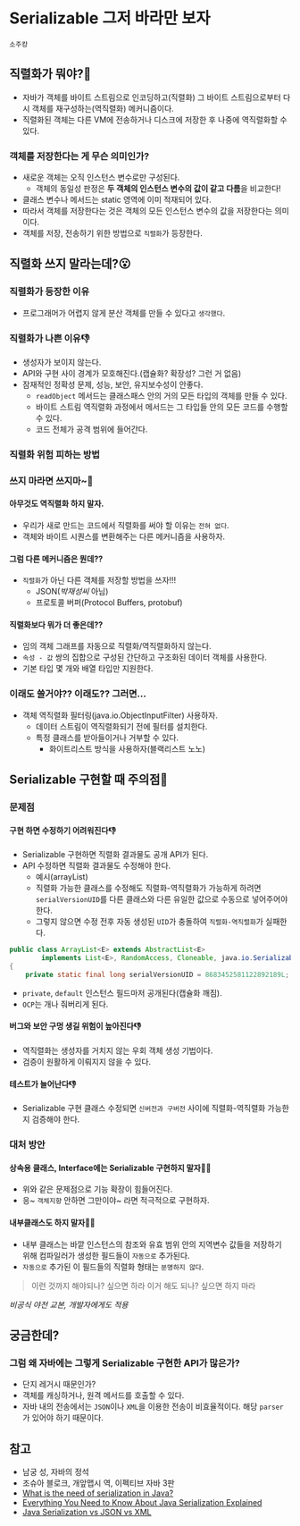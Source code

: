 # Serializable 그저 바라만 보자
`소주캉`
## 직렬화가 뭐야?🤔
- 자바가 객체를 바이트 스트림으로 인코딩하고(직렬화) 그 바이트 스트림으로부터 다시 객체를 재구성하는(역직렬화) 메커니즘이다.
- 직렬화된 객체는 다른 VM에 전송하거나 디스크에 저장한 후 나중에 역직렬화할 수 있다.

### 객체를 저장한다는 게 무슨 의미인가?
- 새로운 객체는 오직 인스턴스 변수로만 구성된다.
    - 객체의 동일성 판정은 **두 객체의 인스턴스 변수의 값이 같고 다름**을 비교한다!
- 클래스 변수나 메서드는 static 영역에 이미 적재되어 있다.
- 따라서 객체를 저장한다는 것은 객체의 모든 인스턴스 변수의 값을 저장한다는 의미이다.
- 객체를 저장, 전송하기 위한 방법으로 `직렬화`가 등장한다.


## 직렬화 쓰지 말라는데?😮
### 직렬화가 등장한 이유
- 프로그래머가 어렵지 않게 분산 객체를 만들 수 있다고 `생각했다`.

### 직렬화가 나쁜 이유👎
- 생성자가 보이지 않는다.
- API와 구현 사이 경계가 모호해진다.(캡슐화? 확장성? 그런 거 없음)
- 잠재적인 정확성 문제, 성능, 보안, 유지보수성이 안좋다.
    - `readObject` 메서드는 클래스패스 안의 거의 모든 타입의 객체를 만들 수 있다.
    - 바이트 스트림 역직렬화 과정에서 메서드는 그 타입들 안의 모든 코드를 수행할 수 있다.
    - 코드 전체가 공격 범위에 들어간다.


### 직렬화 위험 피하는 방법
### 쓰지 마라면 쓰지마~🤯
#### 아무것도 역직렬화 하지 말자.
- 우리가 새로 만드는 코드에서 직렬화를 써야 할 이유는 `전혀 없다`.
- 객체와 바이트 시퀀스를 변환해주는 다른 메커니즘을 사용하자.
  <br>
#### 그럼 다른 메커니즘은 뭔데??
- `직렬화`가 아닌 다른 객체를 저장할 방법을 쓰자!!!
    - JSON(_박재성씨_ 아님)
    - 프로토콜 버퍼(Protocol Buffers, protobuf)
      <br>
#### 직렬화보다 뭐가 더 좋은데??
- 임의 객체 그래프를 자동으로 직렬화/역직렬화하지 않는다.
- `속성 - 값` 쌍의 집합으로 구성된 간단하고 구조화된 데이터 객체를 사용한다.
- 기본 타입 몇 개와 배열 타입만 지원한다.
### 이래도 쓸거야?? 이래도?? 그러면...
- 객체 역직렬화 필터링(java.io.ObjectInputFilter) 사용하자.
    - 데이터 스트림이 역직렬화되기 전에 필터를 설치한다.
    - 특정 클래스를 받아들이거나 거부할 수 있다.
        - 화이트리스트 방식을 사용하자(블랙리스트 노노)

## Serializable 구현할 때 주의점🚧
### 문제점
#### 구현 하면 수정하기 어려워진다👎
- Serializable 구현하면 직렬화 결과물도 공개 API가 된다.
- API 수정하면 직렬화 결과물도 수정해야 한다.
    - 예시(arrayList)
    - 직렬화 가능한 클래스를 수정해도 직렬화-역직렬화가 가능하게 하려면 `serialVersionUID`를 다른 클래스와 다른 유일한 값으로 수동으로 넣어주어야한다.
    - 그렇지 않으면 수정 전후 자동 생성된 `UID`가 충돌하여 `직렬화-역직렬화`가 실패한다.
```java
public class ArrayList<E> extends AbstractList<E>
        implements List<E>, RandomAccess, Cloneable, java.io.Serializable
{
    private static final long serialVersionUID = 8683452581122892189L;
```  
- `private`, `default` 인스턴스 필드마저 공개된다(캡슐화 깨짐).
- `OCP`는 개나 줘버리게 된다.

#### 버그와 보안 구멍 생길 위험이 높아진다👎
- 역직렬화는 생성자를 거치지 않는 우회 객체 생성 기법이다.
- 검증이 원활하게 이뤄지지 않을 수 있다.

#### 테스트가 늘어난다👎
- Serializable 구현 클래스 수정되면 `신버전과 구버전` 사이에 직렬화-역직렬화 가능한지 검증해야 한다.


### 대처 방안
#### 상속용 클래스, Interface에는 Serializable 구현하지 말자🏴‍☠️
- 위와 같은 문제점으로 기능 확장이 힘들어진다.
- 응~ `객체지향` 안하면 그만이야~ 라면 적극적으로 구현하자.

#### 내부클래스도 하지 말자🏴‍☠️
- 내부 클래스는 바깥 인스턴스의 참조와 유효 범위 안의 지역변수 값들을 저장하기 위해 컴파일러가 생성한 필드들이 `자동으로` 추가된다.
- `자동으로` 추가된 이 필드들의 직렬화 형태는 `분명하지 않다`.

> 이런 것까지 해야되나? 싶으면 하라
이거 해도 되나? 싶으면 하지 마라
>
_비공식 야전 교본, 개발자에게도 적용_

## 궁금한데?
### 그럼 왜 자바에는 그렇게 Serializable 구현한 API가 많은가?
- 단지 레거시 때문인가?
- 객체를 캐싱하거나, 원격 메서드를 호출할 수 있다.
- 자바 내의 전송에서는 `JSON`이나 `XML`을 이용한 전송이 비효율적이다. 해당 `parser`가 있어야 하기 때문이다.

## 참고
- 남궁 성, 자바의 정석
- 조슈아 블로크, 개앞맵시 역, 이펙티브 자바 3판
- [What is the need of serialization in Java?](https://stackoverflow.com/questions/2475448/what-is-the-need-of-serialization-in-java#:~:text=Serialization%20is%20usually%20used%20When,bytes%20but%20not%20JAVA%20objects.)
- [Everything You Need to Know About Java Serialization Explained
  ](https://dzone.com/articles/what-is-serialization-everything-about-java-serial)
- [Java Serialization vs JSON vs XML](https://stackoverflow.com/questions/11102645/java-serialization-vs-json-vs-xml)